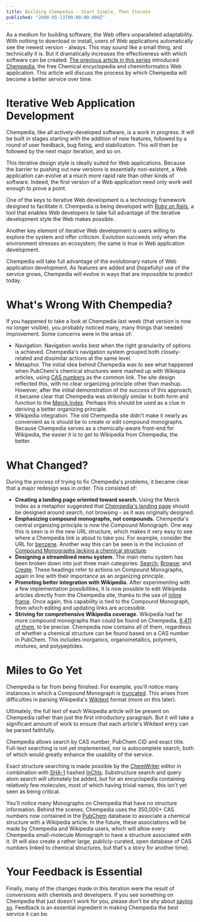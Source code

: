 ```yaml
---
title: Building Chempedia - Start Simple, Then Iterate
published: "2008-05-13T00:00:00.000Z"
---
```


As a medium for building software, the Web offers unparalleled adaptability. With nothing to download or install, users of Web applications automatically see the newest version - always. This may sound like a small thing, and technically it is. But it dramatically increases the effectiveness with which software can be created. [The previous article in this series](/articles/2008/04/28/building-chempedia-indexing-wikipedias-6-411-compound-monographs) introduced [Chempedia](http://chempedia.com), the free Chemical encyclopedia and cheminformatics Web application. This article will discuss the process by which Chempedia will become a better service over time.

# Iterative Web Application Development

Chempedia, like all actively-developed software, is a work in progress. It will be built in stages starting with the addition of new features, followed by a round of user feedback, bug fixing, and stabilization. This will then be followed by the next major iteration, and so on.

This iterative design style is ideally suited for Web applications. Because the barrier to pushing out new versions is essentially non-existent, a Web application can evolve at a much more rapid rate than other kinds of software. Indeed, the first version of a Web application need only work well enough to prove a point.

One of the keys to iterative Web development is a technology framework designed to facilitate it. Chempedia is being developed with [Ruby on Rails](http://rubyonrails.com/), a tool that enables Web developers to take full advantage of the iterative development style the Web makes possible.

Another key element of iterative Web development is users willing to explore the system and offer criticism. Evolution succeeds only when the environment stresses an ecosystem; the same is true in Web application development.

Chempedia will take full advantage of the evolutionary nature of Web application development. As features are added and (hopefully) use of the service grows, Chempedia will evolve in ways that are impossible to predict today.

# What's Wrong With Chempedia?

If you happened to take a look at Chempedia last week (that version is now no longer visible), you probably noticed many, many things that needed improvement. Some concerns were in the areas of:

-  Navigation. Navigation works best when the right granularity of options is achieved. Chempedia's navigation system grouped both closely-related and dissimilar actions at the same level.
-  Metaphor. The initial idea behind Chempedia was to see what happened when PubChem's chemical structures were mashed up with Wikiepia articles, using [CAS numbers](/articles/2007/05/21/simple-cas-number-lookup-with-pubchem) as the common link. The site design reflected this, with no clear organizing principle other than mashup. However, after the initial demonstration of the success of this approach, it became clear that Chempedia was strikingly similar in both form and function to the [Merck Index](/articles/2008/04/28/building-chempedia-indexing-wikipedias-6-411-compound-monographs). Perhaps this should be used as a clue in deriving a better organizing principle.
-  Wikipedia integration. The old Chempedia site didn't make it nearly as convenient as is should be to create or edit compound monographs. Because Chempedia serves as a chemically-aware front-end for Wikipedia, the easier it is to get to Wikipedia from Chempedia, the better.

# What Changed?

During the process of trying to fix Chempedia's problems, it became clear that a major redesign was in order. This consisted of:

-  **Creating a landing page oriented toward search.** Using the Merck Index as a metaphor suggested that [Chempedia's landing page](http://chempedia.com) should be designed around search, not browsing - as it was originally designed.
-  **Emphasizing compound monographs, not compounds.** Chempedia's central organizing principle is now the Compound Monograph. One way this is seen is in the new URL structure, which makes it very easy to see where a Chempedia link is about to take you. For example, consider the URL for [benzene](http://chempedia.com/monographs/benzene). Another way this can be seen is in the inclusion of [Compound Monographs lacking a chemical structure](http://chempedia.com/monographs/virginiamycin).
-  **Designing a streamlined menu system.** The main menu system has been broken down into just three main categories: [Search](http://chempedia.com/); [Browse](http://chempedia.com/monographs); and [Create](http://chempedia.com/monographs/new). These headings refer to actions on Compound Monographs, again in line with their importance as an organizing principle.
-  **Promoting better integration with Wikipedia.** After experimenting with a few implementation possibilities, it is now possible to edit Wikipedia articles directly from the Chempedia site, thanks to the use of [inline frame](http://en.wikipedia.org/wiki/IFrame). Once again, this capability is tied to the Compound Monograph, from which editing and updating links are accessible.
-  **Striving for comprehensive Wikipedia coverage.** Wikipedia had far more compound monographs than could be found on Chempedia, [6,411 of them](/articles/2008/04/28/building-chempedia-indexing-wikipedias-6-411-compound-monographs), to be precise. Chempedia now contains all of them, regardless of whether a chemical structure can be found based on a CAS number in PubChem. This includes inorganics, organometallics, polymers, mixtures, and polypeptides.

# Miles to Go Yet

Chempedia is far from being finished. For example, you'll notice many instances in which a Compound Monograph is [truncated](http://chempedia.com/monographs/parthenolide). This arises from difficulties in parsing Wikipedia's [Wikitext](http://en.wikipedia.org/wiki/Wikilink) format (more on this later).

Ultimately, the full text of each Wikipedia article will be present on Chempedia rather than just the first introductory paragraph. But it will take a significant amount of work to ensure that each article's Wikitext entry can be parsed faithfully.

Chempedia allows search by CAS number, PubChem CID and exact title. Full-text searching is not yet implemented, nor is autocomplete search, both of which would greatly enhance the usability of the service.

Exact structure searching is made possible by the [ChemWriter](http://metamolecular.com/chemwriter) editor in combination with [SHA-1](http://en.wikipedia.org/wiki/SHA-1) hashed [InChIs](/articles/2007/09/27/inchi-for-newbies). Substructure search and query atom search will ultimately be added, but for an encyclopedia containing relatively few molecules, most of which having trivial names, this isn't yet seen as being critical.

You'll notice many Monographs on Chempedia that have no structure information. Behind the scenes, Chempedia uses the 350,000+ CAS numbers now contained in the [PubChem](http://pubchem.ncbi.nlm.nih.gov/) database to associate a chemical structure with a Wikipedia article. In the future, these associations will be made by Chempedia and Wikipedia users, which will allow every Chempedia small-molecule Monograph to have a structure associated with it. (It will also create a rather large, publicly-curated, open database of CAS numbers linked to chemical structures, but that's a story for another time).

# Your Feedback is Essential

Finally, many of the changes made in this iteration were the result of conversions with chemists and developers. If you see something on Chempedia that just doesn't work for you, please don't be shy about [saying so](http://chempedia.com/messages/new). Feedback is an essential ingredient in making Chempedia the best service it can be.